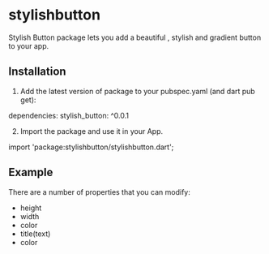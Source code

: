 # stylishbutton
 
Stylish Button package lets you add a beautiful , stylish and gradient  button to your app.

## Installation

1. Add the latest version of package to your pubspec.yaml (and dart pub get):

dependencies:
  stylish_button: ^0.0.1

2. Import the package and use it in your App.

import 'package:stylishbutton/stylishbutton.dart';

## Example

There are a number of properties that you can modify:

- height
- width
- color
- title(text)
- color